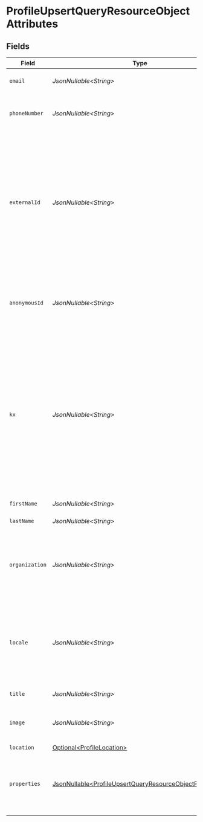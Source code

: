 # ProfileUpsertQueryResourceObjectAttributes


## Fields

| Field                                                                                                                                                                                                                  | Type                                                                                                                                                                                                                   | Required                                                                                                                                                                                                               | Description                                                                                                                                                                                                            | Example                                                                                                                                                                                                                |
| ---------------------------------------------------------------------------------------------------------------------------------------------------------------------------------------------------------------------- | ---------------------------------------------------------------------------------------------------------------------------------------------------------------------------------------------------------------------- | ---------------------------------------------------------------------------------------------------------------------------------------------------------------------------------------------------------------------- | ---------------------------------------------------------------------------------------------------------------------------------------------------------------------------------------------------------------------- | ---------------------------------------------------------------------------------------------------------------------------------------------------------------------------------------------------------------------- |
| `email`                                                                                                                                                                                                                | *JsonNullable\<String>*                                                                                                                                                                                                | :heavy_minus_sign:                                                                                                                                                                                                     | Individual's email address                                                                                                                                                                                             | sarah.mason@klaviyo-demo.com                                                                                                                                                                                           |
| `phoneNumber`                                                                                                                                                                                                          | *JsonNullable\<String>*                                                                                                                                                                                                | :heavy_minus_sign:                                                                                                                                                                                                     | Individual's phone number in E.164 format                                                                                                                                                                              | +15005550006                                                                                                                                                                                                           |
| `externalId`                                                                                                                                                                                                           | *JsonNullable\<String>*                                                                                                                                                                                                | :heavy_minus_sign:                                                                                                                                                                                                     | A unique identifier used by customers to associate Klaviyo profiles with profiles in an external system, such as a point-of-sale system. Format varies based on the external system.                                   |                                                                                                                                                                                                                        |
| `anonymousId`                                                                                                                                                                                                          | *JsonNullable\<String>*                                                                                                                                                                                                | :heavy_minus_sign:                                                                                                                                                                                                     | Id that can be used to identify a profile when other identifiers are not available                                                                                                                                     | 01GDDKASAP8TKDDA2GRZDSVP4H                                                                                                                                                                                             |
| `kx`                                                                                                                                                                                                                   | *JsonNullable\<String>*                                                                                                                                                                                                | :heavy_minus_sign:                                                                                                                                                                                                     | Also known as the `exchange_id`, this is an encrypted identifier used for identifying a<br/>profile by Klaviyo's web tracking.<br/><br/>You can use this field as a filter when retrieving profiles via the Get Profiles endpoint. |                                                                                                                                                                                                                        |
| `firstName`                                                                                                                                                                                                            | *JsonNullable\<String>*                                                                                                                                                                                                | :heavy_minus_sign:                                                                                                                                                                                                     | Individual's first name                                                                                                                                                                                                | Sarah                                                                                                                                                                                                                  |
| `lastName`                                                                                                                                                                                                             | *JsonNullable\<String>*                                                                                                                                                                                                | :heavy_minus_sign:                                                                                                                                                                                                     | Individual's last name                                                                                                                                                                                                 | Mason                                                                                                                                                                                                                  |
| `organization`                                                                                                                                                                                                         | *JsonNullable\<String>*                                                                                                                                                                                                | :heavy_minus_sign:                                                                                                                                                                                                     | Name of the company or organization within the company for whom the individual works                                                                                                                                   | Example Corporation                                                                                                                                                                                                    |
| `locale`                                                                                                                                                                                                               | *JsonNullable\<String>*                                                                                                                                                                                                | :heavy_minus_sign:                                                                                                                                                                                                     | The locale of the profile, in the IETF BCP 47 language tag format like (ISO 639-1/2)-(ISO 3166 alpha-2)                                                                                                                | en-US                                                                                                                                                                                                                  |
| `title`                                                                                                                                                                                                                | *JsonNullable\<String>*                                                                                                                                                                                                | :heavy_minus_sign:                                                                                                                                                                                                     | Individual's job title                                                                                                                                                                                                 | Regional Manager                                                                                                                                                                                                       |
| `image`                                                                                                                                                                                                                | *JsonNullable\<String>*                                                                                                                                                                                                | :heavy_minus_sign:                                                                                                                                                                                                     | URL pointing to the location of a profile image                                                                                                                                                                        | https://images.pexels.com/photos/3760854/pexels-photo-3760854.jpeg                                                                                                                                                     |
| `location`                                                                                                                                                                                                             | [Optional\<ProfileLocation>](../../models/components/ProfileLocation.md)                                                                                                                                               | :heavy_minus_sign:                                                                                                                                                                                                     | N/A                                                                                                                                                                                                                    |                                                                                                                                                                                                                        |
| `properties`                                                                                                                                                                                                           | [JsonNullable\<ProfileUpsertQueryResourceObjectProperties>](../../models/components/ProfileUpsertQueryResourceObjectProperties.md)                                                                                     | :heavy_minus_sign:                                                                                                                                                                                                     | An object containing key/value pairs for any custom properties assigned to this profile                                                                                                                                | {<br/>"pseudonym": "Dr. Octopus"<br/>}                                                                                                                                                                                 |